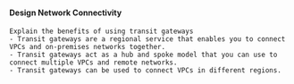 #### Design Network Connectivity

    Explain the benefits of using transit gateways
    - Transit gateways are a regional service that enables you to connect VPCs and on-premises networks together.
    - Transit gateways act as a hub and spoke model that you can use to connect multiple VPCs and remote networks.
    - Transit gateways can be used to connect VPCs in different regions.

    
